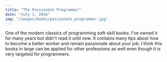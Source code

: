 ```yaml
---
title: "The Passionate Programmer"
date: "July 1, 2016"
img: "/images/books/passionate_programmer.jpg"
---
```

One of the modern classics of programming soft-skill books. I've owned it for many years but didn't read it until now. It contains many tips about how to become a better worker and remain passionate about your job. I think this books in large can be applied for other professions as well even though it is very targeted for programmers.